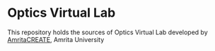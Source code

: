 # Optics Virtual Lab
This repository holds the sources of Optics Virtual Lab developed by 
<a href="https://www.amrita.edu/create" target="_blank">AmritaCREATE</a>, Amrita University

